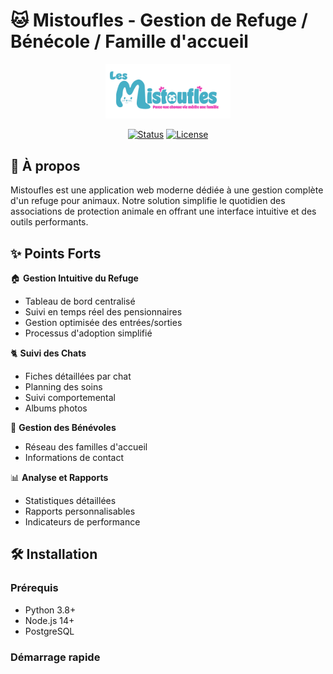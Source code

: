 ﻿# 🐱 Mistoufles - Gestion de Refuge / Bénécole / Famille d'accueil

<div align="center">
  <img src="frontend/public/logo.png" alt="Mistoufles Logo" width="200"/>
  
  [![Status](https://img.shields.io/badge/status-active-success.svg)]()
  [![License](https://img.shields.io/badge/license-MIT-blue.svg)]()
</div>

## 📖 À propos

Mistoufles est une application web moderne dédiée à une gestion complète d'un refuge pour animaux. Notre solution simplifie le quotidien des associations de protection animale en offrant une interface intuitive et des outils performants.

## ✨ Points Forts

🏠 **Gestion Intuitive du Refuge**

- Tableau de bord centralisé
- Suivi en temps réel des pensionnaires
- Gestion optimisée des entrées/sorties
- Processus d'adoption simplifié

🐈 **Suivi des Chats**

- Fiches détaillées par chat
- Planning des soins
- Suivi comportemental
- Albums photos

👥 **Gestion des Bénévoles**

- Réseau des familles d'accueil
- Informations de contact

📊 **Analyse et Rapports**

- Statistiques détaillées
- Rapports personnalisables
- Indicateurs de performance

## 🛠️ Installation

### Prérequis

- Python 3.8+
- Node.js 14+
- PostgreSQL

### Démarrage rapide
